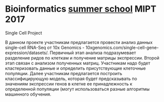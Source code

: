 # Bioinformatics [summer school](http://contest.bioinf.me/summer2017) MIPT 2017

Single Cell Project

В данном проекте участникам предлагается провести анализ данных single-cell RNA-Seq от 10x Genomics - 10xgenomics.com/single-cell-gene-expression/datasets/. 
Первичный этап анализа подразумевает разделение ридов по клеткам и получение матрицы экспрессии. 
Второй этап связан с анализом полученных матриц. Участникам надо будет кластеризовать данные и определить присутствующие клеточные популяции. Далее участникам предлагается построить классифицирующую модель, которая будет предсказывать по значениям экспрессии генов в клетке ее принадлежность к определенной популяции (могут использоваться разные алгоритмы машинного обучения. 